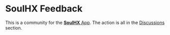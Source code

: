 # SoulHX Feedback
This is a community for the [**SoulHX** App](https://www.soulhx.com). The action is all in the [Discussions](https://github.com/sernaferna/soulhx-feedback/discussions) section.
